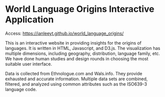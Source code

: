 # World Language Origins Interactive Application

Access: https://ianleeyt.github.io/world_language_origins/

This is an interactive website in providing insights for the origins of languages. It is written in HTML, Javascript, and D3.js. The visualization has multiple dimensions, including geography, distribution, language family, etc. We have done human studies and design rounds in choosing the most suitable user interface. 

Data is collected from Ethnologue.com and Wals.info. They provide exhausted and accurate information. Multiple data sets are combined, filtered, and analyzed using common attributes such as the ISO639-3 language code. 
